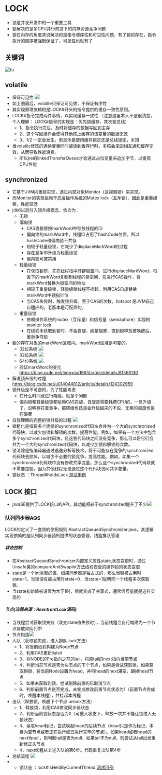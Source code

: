  # LOCK
* 锁是并发开发中的一个重要工具
* 锁解决的是多CPU并行前提下的内存资源竞争问题
* 锁在内存的角度来说解决的是指令顺序性和可见性问题，有了锁的存在，指令执行的顺序被强制保证了，可见性也就有了

## 关键词
![tu](resource/memeryKeyWord.png)

## volatile
* 保证可见性 ![](resource/volatile.png)
* 如上图最后，volatile只保证可见效，不保证有序性
* 其实现原理依赖的是LOCK#开头的指令提供的缓存一致性原则。
* LOCK#指令完成两件事情，以实现缓存一致性  （注意这里本人不是很清楚，个人理解： LOCK#信号的实现是：优先锁缓存，其次锁总线）
    * 1、指令执行完后，及时将缓存的数据写回到主存
    * 2、这个写回操作会使得其他核上缓存的该变量的数据无效
    * 3、1/2 一定会发生，但具体是使用缓存锁定还是总线锁定，未知
* 当volatile修饰的连续变量同时被读到缓存行时，多核会来回相互通知缓存无效，从而导致性能浪费。
    * 所以jre的linkedTransferQueue才会通过占位变量来追加字节，以提高CPU性能


## synchronized
* 它基于JVM内置锁实现，通过内部对象Monitor（监视器锁）来实现。
* 而Monitor的实现依赖于底层操作系统的Mutex lock（互斥锁），因此是重量级锁，性能较低
* jdk6以后引入锁升级概念，依次为：
    * 无锁 
    * 偏向锁    
        * CAS直接替换markWord中存放线程的ID
        * 偏向锁的markWord中，线程ID占用了hashCode位置，所以hashCode和偏向锁不共存
        * 相较于轻量级锁，它减少了displaceMarkWord的过程
        * 存在竞争即升级为轻量级锁
        * 偏向锁可被禁用
    * 轻量级锁  
        * 在获取锁前，先在线程栈中开辟锁空间，进行displaceMarkWord，将丢下的markWord复制到线程的锁空间，在进行CAS操作，将markWord替换为锁空间的地址
        * 相较于重量级锁，轻量级锁线程不挂起，利用CAS自旋替换markWord中锁指针位
        * 当CAS失败时，触发锁升级。至于CAS的次数，hotspot 是JVM自己自适应的，老版本是可配置的。
    * 重量级锁  
        * 依赖操作系统的mutex（互斥量）和信号量（semaphore）实现的monitor lock
        * 在线程未获取到锁时，不会自旋，而是阻塞，直到锁释放被唤醒后，重新争夺锁
* 锁的存在对象的markWord区域内。markWord区域是可变的。
   * 32位系统 ![](resource/32位系统无锁.png)
   * 32位系统 ![](resource/32位系统锁.png)
   * 64位系统 ![](resource/64位系统无锁.png)
   * 验证markWord的变化 https://blog.csdn.net/lengxiao1993/article/details/81568130
* 解说锁升级的过程    https://blog.csdn.net/u014044812/article/details/124302959
* 锁升级是不可逆的，为了性能考虑
    * 在什么时间点进行降级，就是个问题
    * 偏向锁和轻量级锁都依赖CAS自旋，自旋是需要耗费CPU的，一旦升级了，说明存在着竞争，那降级也还是会升级回来的不说，无用的自旋也是在浪费
* 自我理解的完整的锁升级的过程 ![](resource/synchronizedew.png)               
* 锁粗化是指将多个连续的synchronized代码块合并为一个大的synchronized代码块，以减少加锁和解锁的次数，提高性能。例如，如果有一个方法中包含多个synchronized代码块，且这些代码块之间没有竞争，那么可以将它们合并为一个大的synchronized代码块，以减少加锁和解锁的次数。
* 锁消除是指编译器通过逃逸分析等技术，将不可能存在竞争的synchronized代码块去除掉，以减少不必要的锁竞争，提高性能。例如，如果一个synchronized代码块中没有修改共享变量，那么这个synchronized代码块就不需要加锁，因为其他线程无法通过这个代码块访问共享变量。
* 锁状态 ：Thread#holdsLock [测试用例](LockStateTest.java)
    
## LOCK 接口
* javaSE提供了LOCK接口的API，其功能相较于synchronized提升了不少![](./resource/LOCK接口.png)

### 队列同步器AQS
LOCK的定义了一套锁的使用规则 AbstractQueuedSynchronizer.java，其逻辑实现依赖的是队列同步器锁所提供的状态管理、线程排队管理

##### 状态控制
* 在AbstractQueuedSynchronizer内部定义属性state,状态变更时，通过Unsafe类的compareAndSwapInt方法线程安全的操作锁的状态变更
* state是一个int类型的值，如果同步器是独占式的，那么当锁被占用时state=1，当锁没有被占用时state=0，当state>1说明同一个线程多次获取锁。
* 当state初始值被设置为大于1时，锁就变成了共享式，通常信号量就是这样实现的

##### 节点(流程来源：ReentrantLock源码)
* 当线程尝试获取锁失败（改变state值失败时），当前线程会自行构建为一个节点存放如队列中
* 节点构造![](./resource/LOCK_Node.png)
* 入队（获取锁失败，进入排队 lock方法）
  * 1、将当前线程构建为Node节点
  * 2、利用CAS更新为tail
  * 3、将NODE的Pre指向之前的tail，将原tail的next指向当前节点
  * 4、判断当前节点是否为头节点的下个节点，如果是尝试获取锁，如果获取到锁，将当前Node设置为head，并将head的next滞空，踢掉head节点
  * 5、如果未获取到锁，尝试删除前置的已取消节点
  * 6、判断前置节点是否完成，未完成修改前置节点状态为1（前置节点完成时，唤醒本线程），并挂起本线程
* 出队（释放锁，唤醒下个节点 unlock方法）
    * 1、释放锁，利用CAS修改同步器状态
    * 2、判断当前锁状态是否为0（可重入状态下，释放一次并不能让锁进入无锁状态）
    * 3、读取head标记，尝试唤起head的后续节点（head只是作为标记，本身为空节点或者正在执行或已执行完毕的节点）。如果head或者head的next为null，则判断tail是否为null，如果tail不为null，则尝试从tail出发重新修正头节点
    * 4、next线程从上述入队的第6步。代码重复出队第4步
* 总结流程 ![](./resource/AQS.png)
* * 锁状态 ：lock#isHeldByCurrentThread [测试用例](LockStateTest.java)


